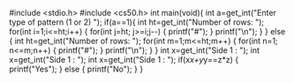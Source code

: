 #include <stdio.h>
#include <cs50.h>
int main(void){
int a=get_int("Enter type of pattern (1 or 2) ");
if(a==1){
int ht=get_int("Number of rows: ");
for(int i=1;i<=ht;i++)
{
	for(int j=ht; j>=i;j--)
	{
		printf("#");
		}
		printf("\n");
	}
}
else
{
int ht=get_int("Number of rows: ");
	for(int m=1;m<=ht;m++)
{
	for(int n=1; n<=m;n++)
	{
		printf("#");
		}
		printf("\n");
	}
	}
int x=get_int("Side 1 : ");
int x=get_int("Side 1 : ");
int x=get_int("Side 1 : ");
if(x*x+y*y==z*z)
{
	printf("Yes");
	}
else
{
	printf("No");
	}
}
